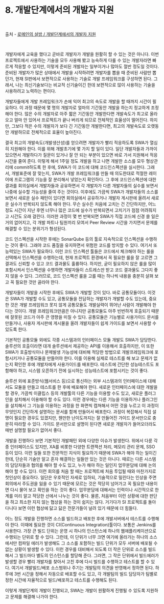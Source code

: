 # 8. 개발단계에서의 개발자 지원

<br/>

출처 - [로메인의 설방 / 개발단계에서의 개발자 지원](https://romainefabula.tistory.com/55)

<br/>

개발자에게 교육을 했다고 곧바로 개발자가 개발을 원활히 할 수 있는 것은 아니다.
이번 프로젝트에서 사용하는 기술을 모두 사용해 봤고 능숙하게 다룰 수 있는 개발자라면 빠르게 적응할 수 있지만, 이렇게 준비된 개발자는 일부이거나 많아도 절반 정도일 것이다.
준비된 개발자가 많은 상태에서 개발을 시작하려면 개발자를 뽑을 때 준비된 사람만 뽑던가, 현재 SI판에서 보편적으로 사용하는 기술로 개발 프레임워크를 구성하면 된다.
그래서, 나는 최신기술보다는 비교적 신기술이긴 한데 보편적으로 많이 사용하는 기술을 사용하려고 노력하는 편이다.

개발자들에게 개발 프레임워크가 손에 익어 최고의 속도로 개발을 할 때까지 시간이 필요하다.
이 과정 때문에 몇 명의 개발자로 얼마의 기간동안 개발을 하는지 정교하게 조정해야 한다.
많은 수의 개발자로 아주 짧은 기간동안 개발한다면 개발속도가 최고로 올라오고 얼마 안 있어서 프로젝트가 끝나 버리게 되므로 전체적인 효율성이 떨어진다.
하지만, 그보다 적은 수의 개발자가 보다 긴 기간동안 개발한다면, 최고의 개발속도로 오랫동안 개발하므로 전체적으로 효율이 높아진다.

결국 최고의 개발속도(개발생산성)를 얻으려면 개발자가 빨리 적응하도록 SWA가 열심히 지원해야 한다.
이를 위해 개발초기에 몇 가지 할 일이 있다.
일단 개발자들과 가까이 있으면서 개발하다가 질문이 있거나 잘 안 되는 부분이 있으면 바로 가서 지원해서 적응시간을 줄여 준다.
이렇게 해서 1주일 정도 개발을 하고 나면 개발한 소스를 모두 형상관리에 commit하도록 한 후에, SWA가 이 코드에 대해 코드인스펙션을 실시한다.
그래서, 개발표준에 잘 맞는지, SWA가 개발 프레임워크를 만들 때 의도한대로 적절한 레이어에 프로그램의 기능을 잘 분리해서 넣었는지 확인하다.
그 후에 코드인스펙션에 대한 결과를 회의실에서 개발자들과 공유하면서 각 개발자가 다른 개발자들의 실수를 보면서 나중에 실수할 가능성을 줄여 주는 것이다.
이후에도 가끔씩 SWA가 개발자들의 소스를 보면서 새로운 실수 패턴이 있다면 회의실에서 공유하거나 개발자 게시판에 올려서 새로운 실수가 반복되지 않도록 해야 한다.
무슨 실수든 처음에 고치는 건 간단하지만, 어느 정도 시간이 지난 후엔 너무나 많은 코드에 실수가 반복되면서 고치기가 점점 어려줘지고 시간도 오래 걸린다.
이러한 과정이 몇 번 반복되면 SWA가 직접 코드에 신경 쓸 일은 거의 없어지고, 각 개발 파트나 팀원끼리 모여서 Peer Review 시간을 가지면서 문제를 해결할 수 있는 분위기가 형성된다.

코드 인스펙션을 시작한 후에는 SonarQube 등의 툴로 지속적으로 인스펙션을 수행하는 것이 좋다.
그래야 코드 품질을 유지하면서 위험한 코드를 방지할 수 있다.
여기서 또 능력있는 SWA가 필요하다.
이런 코드 인스펙션 툴들은 코드에서 체크해야 하는 룰을 선택해서 인스펙션을 수행하는데, 현재 프로젝트 환경에서 꼭 필요한 룰을 잘 고르면 그 결과도 신뢰할 수 있고 코드 결과물도 훌륭하다.
하지만, 굳이 필요하지 않은 룰을 많이 포함시켜서 인스펙션을 수행하면 개발자들이 스트레스만 받고 코드 결과물도 그다지 좋지 않을 수 있다.
그러므로, 코드 인스펙션 룰을 고를 때는 하나씩 내용을 충분히 살펴 보고 꼭 필요한 것만 골라야 한다.

개발자들이 개발을 시작한 후에도 SWA가 개발할 것이 있다.
바로 공통모듈이다.
이것은 SWA가 개발할 수도 있고, 공통모듈을 전담하는 개발자가 개발할 수도 있는데, 중요한 것은 개발 프레임워크 못지 않게 공통모듈도 개발실력이 뛰어난 사람이 개발해야 한다는 것이다.
개발 프레임워크만큼은 아니지만 공통모듈도 아주 빈번하게 호출되기 때문에 잘못된 코드가 아주 큰 영향을 미칠 수 있다.
공통모듈은 기능별로 사용가이드 문서를 만들거나, 사용자 게시판에 게시물을 올려 개발자들이 쉽게 가이드를 보면서 사용할 수 있도록 한다.

기본적인 공통모듈 외에도 각종 시스템과의 인터페이스 모듈 개발도 SWA가 담당한다.
솔루션의 호출이라면 대개 솔루션에서 제공하는 API를 이용해서 호출하지만, 이 또한 SWA가 호출방식이나 문제발생 가능성에 대비해 적당한 방법으로 개발프레임워크에 포함시키거나 공통모듈을 만들어야 한다.
이를 이용해 실제로 테스트를 해 보고 문제가 없는지 확인한 후에 개발자에게 사용가이드를 배포한다.
테스트에 간단한 성능테스트도 포함해야 하고, 시스템 오픈하기 전에 실시하는 성능테스트에 포함시키는 것이 좋다.

솔루션 외에 표준방식(웹서비스 등)으로 통신하는 외부 시스템과의 인터페이스에 대해서도 모듈을 만들고 테스트를 한 후에 배포해야 한다.
새로운 인터페이스에 대한 개발을 할 경우, 가끔씩 이클립스 등의 개발툴의 다른 기능을 이용할 수도 있고, 새로운 플러그인을 설치해서 이용해야 할 수도 있다.
이런 경우에는 다른 기능을 이용하거나 플러그인을 설치해서 그 기능을 이용하는 과정을 한 화면씩 캡쳐해서 어떤 것을 누르고 이 과정이 무엇인지 간단하게 설명하는 문서를 함께 만들어서 배포한다.
과정이 복잡해서 직접 설명이 필요한 경우도 있겠지만, 웬만한 난이도까지는 잘 만들어진 가이드 문서만으로 충분히 따라할 수 있다.
가이드 문서만으로 설명이 된다면 새로운 개발자가 들어오더라도 매번 설명할 필요가 없어서 좋다.

개발을 진행하다 보면 기본적인 개발패턴 외에 다양한 이슈가 발생한다.
위에서 다룬 각종 인터페이스도 있지만, XA를 비롯한 다양한 트랜잭션 처리, 메모리 관리 문제, SSO 등이 있다.
이런 일들 또한 전문적인 지식이 필요하기 때문에 SWA가 해야 하는 일이긴 한데, 단순히 기술만 알고 혼자 해결하는 일들만 있는 것은 아니다.
때로는 다른 시스템의 담당자들과 협의를 해야 할 수도 있고, 누가 해야 하는 일인지 업무분담에 대해 논의해야 할 수도 있다.
이런 회의를 처음 할 때는 프로젝트에 처음 투입될 때와 마찬가지로 첫인상이 중요하다.
일단은 우호적인 자세로 임하되, 기술적으로 밀린다는 인상을 주면 회의에서 주도권을 잃을 수 있기 때문에 모르는 것은 적당히 넘어가고 꼭 필요한 내용이면 다시 물어 보고 확인을 하는 것이 좋다.
업무분담에 대해서는 인력이나 시간적으로 한계를 미리 알고 적당한 선에서 나누는 것이 좋다.
물론, 처음부터 이런 상황에 대한 판단을 하고 최소한 지지 않는 협상을 하는 것이 쉽지는 않다.
거기다가 SI 프로젝트를 돌아다니다 보면 이런 협상에 닳고 닳은 전문가들이 널려 있기 때문에 더 힘들다.

어느 정도 개발을 진행하면 소스를 빌드하고 배포한 후에 개발서버에서 테스트를 수행해야 한다.
이때에 필요한 것이 CI(Continuous Integration)툴이다.
보통은 Jenkins를 사용한다.
가장 큰 빌드 단위는 운영 시 하나의 인스턴스에 하나의 웹애플리케이션으로 수행되는 단위로 할 수 있다.
그런데, 이 단위가 너무 크면 여기에 올라가는 하나의 소스에서만 컴파일 에러가 발생해도 그 소스를 포함하는 빌드 단위가 모두 서버에 배포될 수 없는 상황이 발생할 수 있다.
이런 경우를 대비해서 되도록 더 작은 단위로 소스를 빌드해서 그 빌드마다 별도의 인스턴스를 할당해 준다.
그러면, 그 작은 단위에서 빌드에러가 발생할 경우 빨리 개발자를 찾아서 고친 후에 다시 빌드를 수행하고 테스트를 할 수 있다.
여기서 개발빌드/배포 소스범위나 주기는 개발팀의 의견을 반영해서 정하면 된다.
하루에 3번 시간을 정해서 자동으로 배포할 수도 있고, 각 개발팀의 빌드 담당자가 팀별로 정한 시간에 자율적으로 빌드/배포하고 테스트를 수행해도 된다.

이렇게 개발단계의 개발이 진행되고, SWA는 개발이 원활하게 진행될 수 있도록 지원하고 문제를 해결해 나가야 한다.

<br/>
